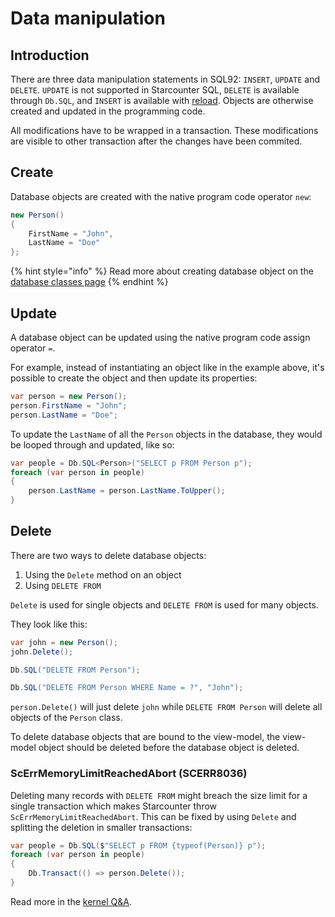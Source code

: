 # Data manipulation

## Introduction

There are three data manipulation statements in SQL92: `INSERT`, `UPDATE` and `DELETE`. `UPDATE` is not supported in Starcounter SQL, `DELETE` is available through `Db.SQL`, and `INSERT` is available with [reload](../working-with-starcounter/stardump-cli.md#reload-database). Objects are otherwise created and updated in the programming code.

All modifications have to be wrapped in a transaction. These modifications are visible to other transaction after the changes have been commited.

## Create

Database objects are created with the native program code operator `new`:

```csharp
new Person()
{
    FirstName = "John",
    LastName = "Doe"
};
```

{% hint style="info" %}
Read more about creating database object on the [database classes page](creating-database-classes.md#create-database-objects)
{% endhint %}

## Update

A database object can be updated using the native program code assign operator `=`.

For example, instead of instantiating an object like in the example above, it's possible to create the object and then update its properties:

```csharp
var person = new Person();
person.FirstName = "John";
person.LastName = "Doe";
```

To update the `LastName` of all the `Person` objects in the database, they would be looped through and updated, like so:

```csharp
var people = Db.SQL<Person>("SELECT p FROM Person p");
foreach (var person in people)
{
    person.LastName = person.LastName.ToUpper();
}
```

## Delete

There are two ways to delete database objects:

1. Using the `Delete` method on an object
2. Using `DELETE FROM`

`Delete` is used for single objects and `DELETE FROM` is used for many objects.

They look like this:

```csharp
var john = new Person();
john.Delete();

Db.SQL("DELETE FROM Person");

Db.SQL("DELETE FROM Person WHERE Name = ?", "John");
```

`person.Delete()` will just delete `john` while `DELETE FROM Person` will delete all objects of the `Person` class.

To delete database objects that are bound to the view-model, the view-model object should be deleted before the database object is deleted.

### ScErrMemoryLimitReachedAbort \(SCERR8036\)

Deleting many records with `DELETE FROM` might breach the size limit for a single transaction which  makes Starcounter throw `ScErrMemoryLimitReachedAbort`. This can be fixed by using `Delete` and splitting the deletion in smaller transactions: 

```csharp
var people = Db.SQL($"SELECT p FROM {typeof(Person)} p");
foreach (var person in people)
{
    Db.Transact(() => person.Delete());
}
```

Read more in the [kernel Q&A](../working-with-starcounter/kernel-q-and-a.md).

